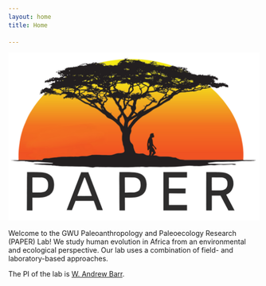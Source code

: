 ```yaml
---
layout: home
title: Home

---
```


![PAPER Lab](assets/images/PAPER_logo.png)

Welcome to the GWU Paleoanthropology and Paleoecology Research (PAPER) Lab! We study human evolution in Africa from an environmental and ecological perspective. Our lab uses a combination of field- and laboratory-based approaches.

The PI of the lab is <a href="/andrew-barr/">W. Andrew Barr</a>.